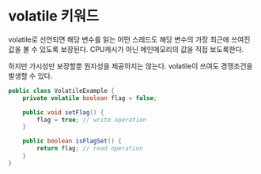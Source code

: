 # volatile 키워드 
volatile로 선언되면 해당 변수를 읽는 어떤 스레드도 해당 변수의 가장 최근에 쓰여진 값을 볼 수 있도록 보장된다.
CPU캐시가 아닌 메인메모리의 값을 직접 보도록한다.

하지만 가시성만 보장할뿐 원자성을 제공하지는 않는다. 
volatile이 쓰여도 경쟁조건을 발생할 수 있다.

```java
public class VolatileExample {
    private volatile boolean flag = false;

    public void setFlag() {
        flag = true; // write operation
    }

    public boolean isFlagSet() {
        return flag; // read operation
    }
}
```